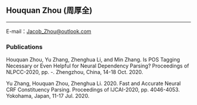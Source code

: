 ## Houquan Zhou (周厚全)
---
E-mail：Jacob_Zhou@outlook.com

### Publications

Houquan Zhou, Yu Zhang, Zhenghua Li, and Min Zhang. Is POS Tagging Necessary or Even Helpful for Neural Dependency Parsing? Proceedings of NLPCC-2020, pp. *-*. Zhengzhou, China, 14-18 Oct. 2020.

Yu Zhang, Houquan Zhou, Zhenghua Li. 2020. Fast and Accurate Neural CRF Constituency Parsing. Proceedings of IJCAI-2020, pp. 4046-4053. Yokohama, Japan, 11-17 Jul. 2020.
